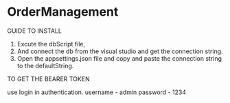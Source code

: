 # OrderManagement

GUIDE TO INSTALL

1. Excute the dbScript file,
2. And connect the db from the visual studio and get the connection string.
3. Open the appsettings.json file and copy and paste the connection string to the defaultString.


TO GET THE BEARER TOKEN

use login in authentication.
username - admin
password - 1234
